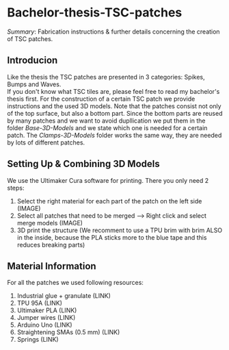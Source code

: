 # Bachelor-thesis-TSC-patches

*Summary*:
Fabrication instructions &amp; further details concerning the creation of TSC patches.

## Introducion

Like the thesis the TSC patches are presented in 3 categories: Spikes, Bumps and Waves.  
If you don't know what TSC tiles are, please feel free to read my bachelor's thesis first. For the construction of a certain TSC patch we provide instructions and the used 3D models.
Note that the patches consist not only of the top surface, but also a bottom part. Since the bottom parts are reused by many patches and we want to avoid dupllication we put them in the folder *Base-3D-Models* and we state which one is needed for a certain patch. The *Clamps-3D-Models* folder works the same way, they are needed by lots of different patches.

## Setting Up &amp; Combining 3D Models

We use the Ultimaker Cura software for printing. There you only need 2 steps:  
1. Select the right material for each part of the patch on the left side (IMAGE)
2. Select all patches that need to be merged --> Right click and select merge models (IMAGE)
3. 3D print the structure (We recomment to use a TPU brim with brim ALSO in the inside, because the PLA sticks more to the blue tape and this reduces breaking parts)

## Material Information

For all the patches we used following resources:   
1. Industrial glue + granulate (LINK)
2. TPU 95A (LINK)
3. Ultimaker PLA (LINK)
4. Jumper wires (LINK)
5. Arduino Uno (LINK)
6. Straightening SMAs (0.5 mm) (LINK)
7. Springs (LINK)
